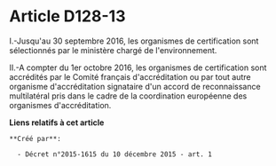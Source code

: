 # Article D128-13

I.-Jusqu'au 30 septembre 2016, les organismes de certification sont sélectionnés par le ministère chargé de l'environnement. 

II.-A compter du 1er octobre 2016, les organismes de certification sont accrédités par le Comité français d'accréditation ou
par tout autre organisme d'accréditation signataire d'un accord de reconnaissance multilatéral pris dans le cadre de la
coordination européenne des organismes d'accréditation.

**Liens relatifs à cet article**

	**Créé par**:

	  - Décret n°2015-1615 du 10 décembre 2015 - art. 1
